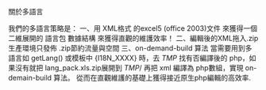 關於多語言

我們的多語言策略是：
一、用 XML格式 的excel5 (office 2003)文件
來獲得一個 二維展開的 語言包 數據結構
來獲得直觀的維護效率！
二、編輯後的XML拖入.zip
生產環境只發佈 .zip節約流量與空間
三、on-demand-build 算法
當需要用到多語言如
getLang()
或模板中 {I18N_XXXX}
時，去 _TMP_ 找有否編譯後的 php，如果沒有就把
lang_pack.xls.zip展開到 _TMP_/
再把 xml 編譯為 php數組，實現 on-demain-build 算法。
從而在直觀維護的基礎上獲得接近原生php編輯的高效率.
